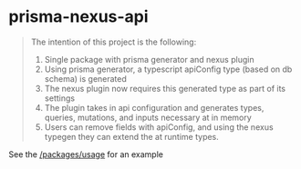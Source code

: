 # prisma-nexus-api

> The intention of this project is the following:
> 1. Single package with prisma generator and nexus plugin
> 2. Using prisma generator, a typescript apiConfig type (based on db schema) is generated
> 3. The nexus plugin now requires this generated type as part of its settings
> 4. The plugin takes in api configuration and generates types, queries, mutations, and inputs necessary at in memory
> 5. Users can remove fields with apiConfig, and using the nexus typegen they can extend the at runtime types.

See the [/packages/usage](https://github.com/MitchellMonaghan/prisma-nexus-api/tree/main/packages/usage) for an example